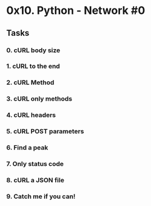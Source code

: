 # 0x10. Python - Network #0

## Tasks

### 0. cURL body size

### 1. cURL to the end

### 2. cURL Method

### 3. cURL only methods

### 4. cURL headers

### 5. cURL POST parameters

### 6. Find a peak

### 7. Only status code

### 8. cURL a JSON file

### 9. Catch me if you can!
